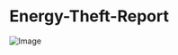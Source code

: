 # Energy-Theft-Report

![Image](https://github.com/user-attachments/assets/e52141e6-dbb5-4e73-b803-a15691469d3c)
